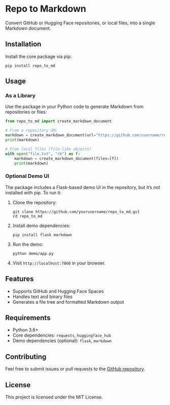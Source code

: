 # Repo to Markdown

Convert GitHub or Hugging Face repositories, or local files, into a single Markdown document.

## Installation

Install the core package via pip:

```
pip install repo_to_md
```

## Usage

### As a Library

Use the package in your Python code to generate Markdown from repositories or files:

```python
from repo_to_md import create_markdown_document

# From a repository URL
markdown = create_markdown_document(url="https://github.com/username/repo")
print(markdown)

# From local files (file-like objects)
with open("file.txt", "rb") as f:
    markdown = create_markdown_document(files=[f])
    print(markdown)
```

### Optional Demo UI

The package includes a Flask-based demo UI in the repository, but it’s not installed with pip. To run it:

1. Clone the repository:
   ```
   git clone https://github.com/yourusername/repo_to_md.git
   cd repo_to_md
   ```
2. Install demo dependencies:
   ```
   pip install flask markdown
   ```
3. Run the demo:
   ```
   python demo/app.py
   ```
4. Visit `http://localhost:7860` in your browser.

## Features

- Supports GitHub and Hugging Face Spaces
- Handles text and binary files
- Generates a file tree and formatted Markdown output

## Requirements

- Python 3.6+
- Core dependencies: `requests`, `huggingface_hub`
- Demo dependencies (optional): `flask`, `markdown`

## Contributing

Feel free to submit issues or pull requests to the [GitHub repository](https://github.com/yourusername/repo_to_md).

## License

This project is licensed under the MIT License.

